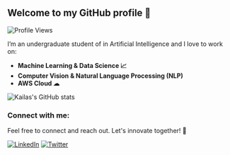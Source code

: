 ## Welcome to my GitHub profile 👋

![Profile Views](https://komarev.com/ghpvc/?username=kailas711&style=plastic&color=blueviolet)

I’m an undergraduate student of in Artificial Intelligence and I love to work on:

- **Machine Learning & Data Science 📈**
- **Computer Vision & Natural Language Processing (NLP)**
- **AWS Cloud ☁**


![Kailas's GitHub stats](https://github-readme-stats.vercel.app/api?username=kailas711&show_icons=true&theme=transparent)

### Connect with me:
Feel free to connect and reach out.  Let's innovate together! 🚀

[![LinkedIn](https://img.shields.io/badge/LinkedIn-%230077B5.svg?logo=linkedin&logoColor=white)](https://www.linkedin.com/in/kailas-p-sudheer-6bb244201/)      [![Twitter](https://img.shields.io/badge/Twitter-%231DA1F2.svg?logo=Twitter&logoColor=white)](https://twitter.com/@kailas_sudheer)


